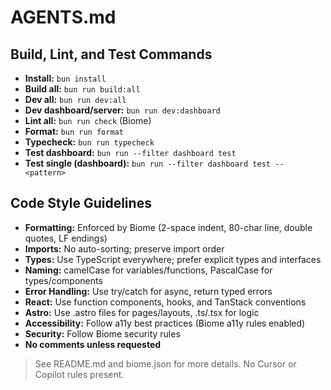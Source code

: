 # AGENTS.md

## Build, Lint, and Test Commands

- **Install:** `bun install`
- **Build all:** `bun run build:all`
- **Dev all:** `bun run dev:all`
- **Dev dashboard/server:** `bun run dev:dashboard`
- **Lint all:** `bun run check` (Biome)
- **Format:** `bun run format`
- **Typecheck:** `bun run typecheck`
- **Test dashboard:** `bun run --filter dashboard test`
- **Test single (dashboard):** `bun run --filter dashboard test -- <pattern>`

## Code Style Guidelines

- **Formatting:** Enforced by Biome (2-space indent, 80-char line, double quotes, LF endings)
- **Imports:** No auto-sorting; preserve import order
- **Types:** Use TypeScript everywhere; prefer explicit types and interfaces
- **Naming:** camelCase for variables/functions, PascalCase for types/components
- **Error Handling:** Use try/catch for async, return typed errors
- **React:** Use function components, hooks, and TanStack conventions
- **Astro:** Use .astro files for pages/layouts, .ts/.tsx for logic
- **Accessibility:** Follow a11y best practices (Biome a11y rules enabled)
- **Security:** Follow Biome security rules
- **No comments unless requested**

> See README.md and biome.json for more details. No Cursor or Copilot rules present.

